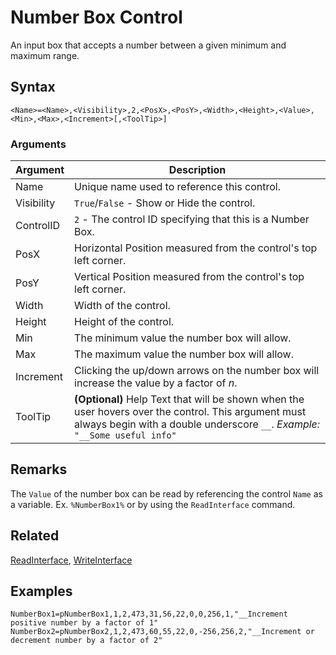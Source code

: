# Number Box Control

An input box that accepts a number between a given minimum and maximum range.

## Syntax

```pebakery
<Name>=<Name>,<Visibility>,2,<PosX>,<PosY>,<Width>,<Height>,<Value>,<Min>,<Max>,<Increment>[,<ToolTip>]
```

### Arguments

| Argument | Description |
| --- | --- |
| Name | Unique name used to reference this control. |
| Visibility | `True`/`False` - Show or Hide the control. |
| ControlID | `2` - The control ID specifying that this is a Number Box. |
| PosX | Horizontal Position measured from the control's top left corner. |
| PosY | Vertical Position measured from the control's top left corner. |
| Width | Width of the control. |
| Height | Height of the control. |
| Min | The minimum value the number box will allow. |
| Max | The maximum value the number box will allow. |
| Increment | Clicking the up/down arrows on the number box will increase the value by a factor of *n*. |
| ToolTip | **(Optional)** Help Text that will be shown when the user hovers over the control. This argument must always begin with a double underscore `__`. *Example:* `"__Some useful info"` |

## Remarks

The `Value` of the number box can be read by referencing the control `Name` as a variable. Ex. `%NumberBox1%` or by using the `ReadInterface` command.

## Related

[ReadInterface](../Commands/Interface/ReadInterface.md), [WriteInterface](../Commands/Interface/WriteInterface.md)

## Examples

```pebakery
NumberBox1=pNumberBox1,1,2,473,31,56,22,0,0,256,1,"__Increment positive number by a factor of 1"
NumberBox2=pNumberBox2,1,2,473,60,55,22,0,-256,256,2,"__Increment or decrement number by a factor of 2"
```
